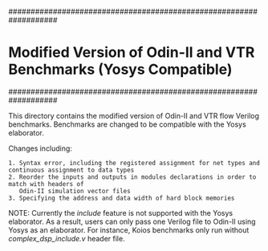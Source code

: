 ###################################################################
# Modified Version of Odin-II and VTR Benchmarks (Yosys Compatible)
###################################################################

This directory contains the modified version of Odin-II and VTR flow Verilog benchmarks.
Benchmarks are changed to be compatible with the Yosys elaborator.

Changes including:

    1. Syntax error, including the registered assignment for net types and continuous assignment to data types
    2. Reorder the inputs and outputs in modules declarations in order to match with headers of
       Odin-II simulation vector files
    3. Specifying the address and data width of hard block memories
    
NOTE: Currently the _include_ feature is not supported with the Yosys elaborator. As a result, users can only pass one Verilog file to Odin-II using Yosys as an elaborator. For instance, Koios benchmarks only run without _complex_dsp_include.v_ header file.
